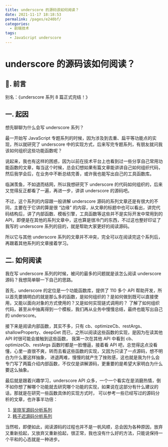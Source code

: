 ```yaml
---
title: underscore 的源码该如何阅读？
date: 2021-11-17 18:18:53
permalink: /pages/e240bf/
categories:
  - 前端技术
tags:
  - JavaScript underscore
---
```


# underscore 的源码该如何阅读？

## 📖. 前言

别名：《underscore 系列 8 篇正式完结！》

## 一. 起因

想先聊聊为什么会写 underscore 系列？

最一开始写 JavaScript 专题系列的时候，因为涉及到去重、扁平等功能点的实现，所以就研究了 underscore 中的实现方式，后来写完专题系列，有朋友就问我该如何组织这些功能函数呢？

说起来，我也有这样的困惑，因为以前在技术平台上也看到过一些分享自己常用功能函数的文章，每当这个时候，总会幻想如果有篇文章能讲讲自己如何组织代码，然后我学会后，在业务中不断总结完善，或许我也能写出自己的工具函数库。

临渊羡鱼，不如退而结网，所以我想研究下 underscore 的代码如何组织的，后来又觉得反正都看了一遍，再进一步，讲讲 underscore 的源码吧。

不过，这个系列的内容跟一般讲解 underscore 源码的系列文章还是有很大的不同，主要在于它讲的算是很 “边缘” 的内容，从文章的标题中也可以看出，讲完代码结构后，讲了内部函数、模板引擎，工具函数等这些并不是实际开发中常用到的
API，即便是在其他的系列文章中，这也算是很冷门的东西，不过这也整好印证了我写的 underscore 系列的目的，就是帮助大家更好的阅读源码。

所以它与其他 underscore 系列的文章并不冲突，完全可以在阅读完这个系列后，再跟着其他系列的文章接着学习。

## 二. 如何阅读

我在写 underscore 系列的时候，被问的最多的问题就是该怎么阅读 underscore 源码？我想简单聊一下自己的思路。

首先，underscore 的定位是一个功能函数库，提供了 110 多个 API 帮助开发，所以首先要搞明白的就是那么多的函数，是如何组织的？是如何做到既可以直接使用，又能以面向对象的方式使用的？又是如何实现链式调用的？
了解了如何组织代码，甚至从中抽离得到一个模板，我们再从业务中慢慢总结，最终也能写出自己的 underscore。

接下来是阅读内部函数，其实不多，只有 cb、optimizeCb、restArgs、shallowProperty、deepGet 而已，之所以阅读这些函数的实现，是因为在读其他 API 时很可能会接触到这些函数，
我第一次在其他 API 中看到 cb、optimizeCb、restArgs 函数时都是一脸懵逼，接着看 API 吧，总觉得这点没看懂，心里一直很不爽，转而去看这些函数的实现，又因为只读了一点源码，想不明白为什么要这样抽象，
进退两难，慢慢的就产生了挫败感，这也就是我为什么会专门写了两篇介绍内部函数，不仅仅是讲解源码，更重要的是希望大家明白为什么要这么抽象。

最后就是跟着兴趣学习，underscore API 众多，一个一个看实在是消磨热情，倒不如你想了解哪个功能就去研究哪个功能的实现，如果说在这部分有什么建议的话，那就是在研究一些函数具体的实现方式时，
可以参考一些已经写过的源码分析的文章，也许事半功倍：

1. [吴晓军源码分析系列](https://www.gitbook.com/book/yoyoyohamapi/undersercore-analysis/details)
2. [韩子迟源码分析系列](https://github.com/hanzichi/underscore-analysis)

当然啦，即便如此，阅读源码的过程也并不是一帆风顺，总会因为各种原因，放弃又重新拾起，又放弃又重新拾起，很正常，我也没有什么好的方法，只能说保持一个平和的心态就是一种进步。


